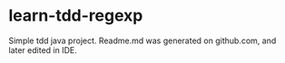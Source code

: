 # learn-tdd-regexp
Simple tdd java project. Readme.md was generated on github.com, and later edited in IDE.
